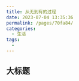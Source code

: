 ```yaml
---
title: 从无到有的过程
date: 2023-07-04 13:35:36
permalink: /pages/70fa84/
categories:
  - 生活
tags:
  - 
---
```


大标题
------